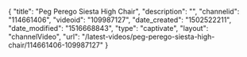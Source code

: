 {
    "title": "Peg Perego Siesta High Chair",
    "description": "",
    "channelid": "114661406",
    "videoid": "109987127",
    "date_created": "1502522211",
    "date_modified": "1516668843",
    "type": "captivate",
    "layout": "channelVideo",
    "url": "\/latest-videos\/peg-perego-siesta-high-chair\/114661406-109987127"
}